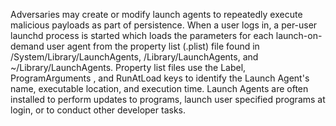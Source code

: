 Adversaries may create or modify launch agents to repeatedly execute malicious payloads as part of persistence. When a user logs in, a per-user launchd process is started which loads the parameters for each launch-on-demand user agent from the property list (.plist) file found in /System/Library/LaunchAgents, /Library/LaunchAgents, and ~/Library/LaunchAgents. Property list files use the Label, ProgramArguments , and RunAtLoad keys to identify the Launch Agent's name, executable location, and execution time. Launch Agents are often installed to perform updates to programs, launch user specified programs at login, or to conduct other developer tasks.